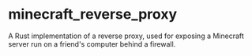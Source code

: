 # minecraft_reverse_proxy
A Rust implementation of a reverse proxy, used for exposing a Minecraft server run on a friend's computer behind a firewall.
